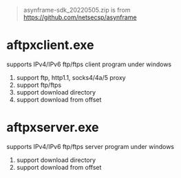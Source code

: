 > asynframe-sdk_20220505.zip is from https://github.com/netsecsp/asynframe  

# aftpxclient.exe 
supports IPv4/IPv6 ftp/ftps client program under windows 
1. support ftp, http1.1, socks4/4a/5 proxy 
2. support ftp/ftps 
3. support download directory 
4. support download from offset 

# aftpxserver.exe 
supports IPv4/IPv6 ftp/ftps server program under windows 
1. support download directory 
2. support download from offset 

